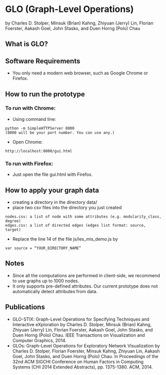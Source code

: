 # GLO (Graph-Level Operations)
by Charles D. Stolper, Minsuk (Brian) Kahng, Zhiyuan (Jerry) Lin, Florian Foerster, Aakash Goel, John Stasko, and Duen Horng (Polo) Chau

## What is GLO?



## Software Requirements

* You only need a modern web browser, such as Google Chrome or Firefox.
 

## How to run the prototype

### To run with Chrome:
* Using command line:
```
python -m SimpleHTTPServer 8000 
(8000 will be your port number. You can use any.)
```
* Open Chrome:
```
http://localhost:8000/gui.html
```

### To run with Firefox:
* Just open the file gui.html with Firefox.



## How to apply your graph data
* creating a directory in the directory data/
* place two csv files into the directory you just created
```
nodes.csv: a list of node with some attributes (e.g. modularity_class, degree)
edges.csv: a list of directed edges (edges list format: source, target)
```
* Replace the line 14 of the file js/les_mis_demo.js by 
```
var source = “YOUR_DIRECTORY_NAME”
```

## Notes
* Since all the computations are performed in client-side, we recommend to use graphs up to 1000 nodes.
* It only supports pre-defined attributes. Our current prototype does not automatically detect attributes from data.


## Publications
* GLO-STIX: Graph-Level Operations for Specifying Techniques and Interactive eXploration by Charles D. Stolper, Minsuk (Brian) Kahng, Zhiyuan (Jerry) Lin, Florian Foerster, Aakash Goel, John Stasko, and Duen Horng (Polo) Chau. IEEE Transactions on Visualization and Computer Graphics, 2014.
* GLOs: Graph-Level Operations for Exploratory Network Visualization by Charles D. Stolper, Florian Foerster, Minsuk Kahng, Zhiyuan Lin, Aakash Goel, John Stasko, and Duen Horng (Polo) Chau. 
In Proceedings of the 32nd ACM SIGCHI Conference on Human Factors in Computing Systems (CHI 2014 Extended Abstracts), pp. 1375-1380. ACM, 2014.
